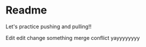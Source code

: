 # Readme

Let's practice pushing and pulling!!

Edit edit
change something
merge conflict yayyyyyyyy